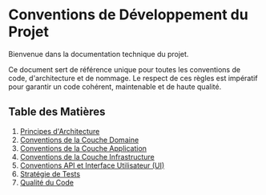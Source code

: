 # Conventions de Développement du Projet

Bienvenue dans la documentation technique du projet. 

Ce document sert de référence unique pour toutes les conventions de code, d'architecture et de nommage. Le respect de ces règles est impératif pour garantir un code cohérent, maintenable et de haute qualité.

## Table des Matières

1.  [Principes d'Architecture](01-architecture-principles.md)
2.  [Conventions de la Couche Domaine](02-domain-layer.md)
3.  [Conventions de la Couche Application](03-application-layer.md)
4.  [Conventions de la Couche Infrastructure](04-infrastructure-layer.md)
5.  [Conventions API et Interface Utilisateur (UI)](05-api-and-ui.md)
6.  [Stratégie de Tests](06-testing-strategy.md)
7.  [Qualité du Code](07-code-quality.md)

